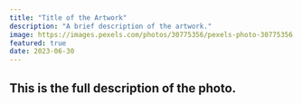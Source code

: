 ```yaml
---
title: "Title of the Artwork"
description: "A brief description of the artwork."
image: https://images.pexels.com/photos/30775356/pexels-photo-30775356.jpeg?auto=compress&cs=tinysrgb&w=1260&h=750&dpr=2
featured: true
date: 2023-06-30
---
```


## This is the full description of the photo.
